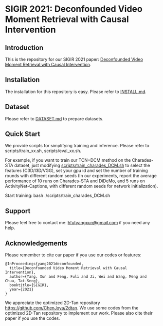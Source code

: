 # SIGIR 2021: Deconfounded Video Moment Retrieval with Causal Intervention

## Introduction

This is the repository for our SIGIR 2021 paper: [Deconfounded Video Moment Retrieval with Causal Intervention](https://dl.acm.org/doi/pdf/10.1145/3404835.3462823). 

## Installation
The installation for this repository is easy. Please refer to [INSTALL.md](INSTALL.md).

## Dataset
Please refer to [DATASET.md](DATASET.md) to prepare datasets.

## Quick Start
We provide scripts for simplifying training and inference. Please refer to scripts/train_xx.sh, scripts/eval_xx.sh.

For example, if you want to train our TCN+DCM method on the Charades-STA dataset, just modifying [scripts/train_charades_DCM.sh](scripts/train_charades_DCM.sh) to select the features (C3D/I3D/VGG), set your gpu id and set the number of training rounds with different random seeds (In our experiments, report the average performance of 10 runs on Charades-STA and DiDeMo, and 5 runs on ActivityNet-Captions, with different random seeds for network initialization). 

Start training: bash ./scripts/train_charades_DCM.sh


## Support
Please feel free to contact me: hfutyangxun@gmail.com if you need any help.

## Acknowledgements
Please remember to cite our paper if you use our codes or features:
```
@InProceedings{yang2021deconfounded,
  title={Deconfounded Video Moment Retrieval with Causal Intervention},
  author={Yang, Xun and Feng, Fuli and Ji, Wei and Wang, Meng and Chua, Tat-Seng},
  booktitle={SIGIR},
  year={2021}
}
```
We appreciate the optimized 2D-Tan repository https://github.com/ChenJoya/2dtan. We use some codes from the optimized 2D-Tan repository to implement our work. Please also cite their paper if you use the codes.


